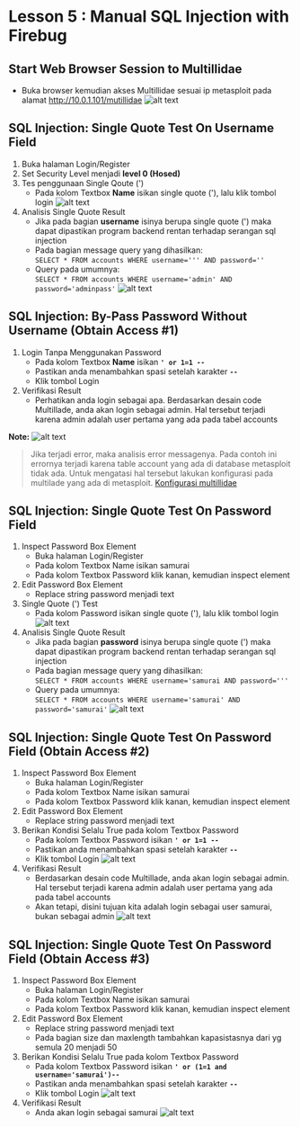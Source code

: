 # Lesson 5 : Manual SQL Injection with Firebug

## Start Web Browser Session to Multillidae
- Buka browser kemudian akses Multillidae sesuai ip metasploit pada alamat http://10.0.1.101/mutillidae
![alt text](https://github.com/luqmanahmads/laporan-pksj/blob/master/assets/lesson_5/1/home_multillidae.png "Home page")

## SQL Injection: Single Quote Test On Username Field
1. Buka halaman Login/Register
2. Set Security Level menjadi **level 0 (Hosed)**
3. Tes penggunaan Single Qoute (')  
   - Pada kolom Textbox **Name** isikan single quote ('), lalu klik tombol login
![alt text](https://github.com/luqmanahmads/laporan-pksj/blob/master/assets/lesson_5/1/login_page.png "Login Page")
4. Analisis Single Quote Result  
   - Jika pada bagian **username** isinya berupa single quote (') maka dapat dipastikan program backend rentan terhadap serangan sql injection
   - Pada bagian message query yang dihasilkan:  
   `SELECT * FROM accounts WHERE username=''' AND password=''`
   - Query pada umumnya:  
   `SELECT * FROM accounts WHERE username='admin' AND password='adminpass'`
![alt text](https://github.com/luqmanahmads/laporan-pksj/blob/master/assets/lesson_5/1/test_single_quote.png "Test single quote")

## SQL Injection: By-Pass Password Without Username (Obtain Access #1)
1. Login Tanpa Menggunakan Password
   - Pada kolom Textbox **Name** isikan **`' or 1=1 -- `**
   - Pastikan anda menambahkan spasi setelah karakter **`--`**
   - Klik tombol Login
2. Verifikasi Result
   - Perhatikan anda login sebagai apa. Berdasarkan desain code Multillade, anda akan login sebagai admin. Hal tersebut terjadi karena admin adalah user pertama yang ada pada tabel accounts

**Note:**
![alt text](https://github.com/luqmanahmads/laporan-pksj/blob/master/assets/lesson_5/1/error_table_not_found.png "Error message")
> Jika terjadi error, maka analisis error messagenya. 
> Pada contoh ini errornya terjadi karena table account yang ada di database metasploit tidak ada. Untuk mengatasi hal tersebut lakukan konfigurasi pada multilade yang ada di metasploit.
> [Konfigurasi multillidae](https://github.com/luqmanahmads/laporan-pksj/blob/master/Laporan_Tugas_Besar/konfigurasi_multillidae.md)

## SQL Injection: Single Quote Test On Password Field
1. Inspect Password Box Element
   - Buka halaman Login/Register
   - Pada kolom Textbox Name isikan samurai 
   - Pada kolom Textbox Password klik kanan, kemudian inspect element
2. Edit Password Box Element
   - Replace string password menjadi text
3. Single Quote (') Test
   - Pada kolom Password isikan single quote ('), lalu klik tombol login
![alt text](https://github.com/luqmanahmads/laporan-pksj/blob/master/assets/lesson_5/1/replace_password_to_string.png "To text")
4. Analisis Single Quote Result
   - Jika pada bagian **password** isinya berupa single quote (') maka dapat dipastikan program backend rentan terhadap serangan sql injection
   - Pada bagian message query yang dihasilkan:  
   `SELECT * FROM accounts WHERE username='samurai AND password='''`
   - Query pada umumnya:  
   `SELECT * FROM accounts WHERE username='samurai' AND password='samurai'`
![alt text](https://github.com/luqmanahmads/laporan-pksj/blob/master/assets/lesson_5/1/error_samurai.png "Error message")

## SQL Injection: Single Quote Test On Password Field (Obtain Access #2)
1. Inspect Password Box Element
   - Buka halaman Login/Register
   - Pada kolom Textbox Name isikan samurai
   - Pada kolom Textbox Password klik kanan, kemudian inspect element
2. Edit Password Box Element
   - Replace string password menjadi text
3. Berikan Kondisi Selalu True pada kolom Textbox Password
   - Pada kolom Textbox Password isikan **`' or 1=1 -- `**
   - Pastikan anda menambahkan spasi setelah karakter **`--`**
   - Klik tombol Login
![alt text](https://github.com/luqmanahmads/laporan-pksj/blob/master/assets/lesson_5/2/replace_with_string.png "True condition")
4. Verifikasi Result
   - Berdasarkan desain code Multillade, anda akan login sebagai admin. Hal tersebut terjadi karena admin adalah user pertama yang ada pada tabel accounts
   - Akan tetapi, disini tujuan kita adalah login sebagai user samurai, bukan sebagai admin
![alt text](https://github.com/luqmanahmads/laporan-pksj/blob/master/assets/lesson_5/2/result.png "Result")

## SQL Injection: Single Quote Test On Password Field (Obtain Access #3)
1. Inspect Password Box Element
   - Buka halaman Login/Register
   - Pada kolom Textbox Name isikan samurai
   - Pada kolom Textbox Password klik kanan, kemudian inspect element
2. Edit Password Box Element
   - Replace string password menjadi text
   - Pada bagian size dan maxlength tambahkan kapasistasnya dari yg semula 20 menjadi 50
3. Berikan Kondisi Selalu True pada kolom Textbox Password
   - Pada kolom Textbox Password isikan **`' or (1=1 and username='samurai')--`**
   - Pastikan anda menambahkan spasi setelah karakter **`--`**
   - Klik tombol Login
![alt text](https://github.com/luqmanahmads/laporan-pksj/blob/master/assets/lesson_5/2/login_as_samurai.png "True condition")
4. Verifikasi Result
   - Anda akan login sebagai samurai
![alt text](https://github.com/luqmanahmads/laporan-pksj/blob/master/assets/lesson_5/3/result_login.png "Result")